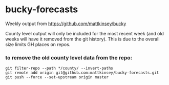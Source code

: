 # bucky-forecasts

Weekly output from https://github.com/mattkinsey/bucky

County level output will only be included for the most recent week (and old weeks will have it removed from the git history). This is due to the overall size limits GH places on repos.

### to remove the old county level data from the repo:
```
git filter-repo --path */county/ --invert-paths
git remote add origin git@github.com:mattkinsey/bucky-forecasts.git
git push --force --set-upstream origin master
```
